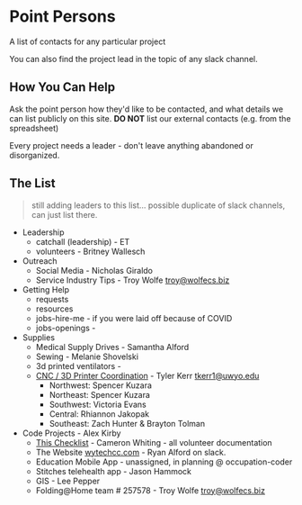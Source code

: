 # Point Persons
A list of contacts for any particular project

You can also find the project lead in the topic of any slack channel.

## How You Can Help
Ask the point person how they'd like to be contacted, and what details we can list
publicly on this site. **DO NOT** list our external contacts (e.g. from the spreadsheet)

Every project needs a leader - don't leave anything abandoned or disorganized.

## The List
> still adding leaders to this list... possible duplicate of slack channels, can just list there.

* Leadership
  * catchall (leadership) - ET
  * volunteers - Britney Wallesch
* Outreach
  * Social Media - Nicholas Giraldo
  * Service Industry Tips - Troy Wolfe troy@wolfecs.biz
* Getting Help
  * requests
  * resources
  * jobs-hire-me - if you were laid off because of COVID
  * jobs-openings -
* Supplies
  * Medical Supply Drives - Samantha Alford
  * Sewing - Melanie Shovelski
  * 3d printed ventilators -
  * [CNC / 3D Printer Coordination](./printers/README.md) - Tyler Kerr tkerr1@uwyo.edu
    * Northwest: Spencer Kuzara
    * Northeast: Spencer Kuzara
    * Southwest: Victoria Evans
    * Central: Rhiannon Jakopak
    * Southeast: Zach Hunter & Brayton Tolman
* Code Projects - Alex Kirby
  * [This Checklist] - Cameron Whiting - all volunteer documentation
  * The Website [wytechcc.com](https://wytechcc.com) - Ryan Alford on slack.
  * Education Mobile App - unassigned, in planning @ occupation-coder
  * Stitches telehealth app - Jason Hammock
  * GIS - Lee Pepper
  * Folding@Home team # 257578 - Troy Wolfe troy@wolfecs.biz


[This Checklist]: https://github.com/wytechcc/ProjectChecklists
